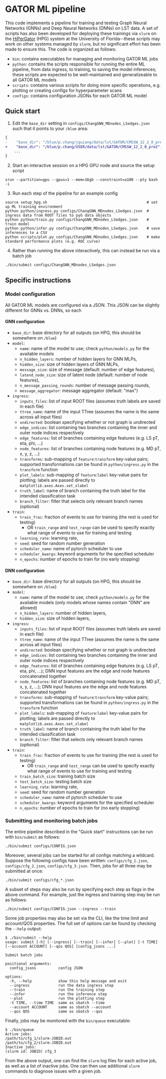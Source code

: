 # GATOR ML pipeline
This code implements a pipeline for training and testing Graph Neural Networks (GNNs) and Deep Neural Networks (DNNs) on LST data. 
A set of scripts has also been developed for deploying these trainings via `slurm` on the [HiPerGator](https://www.rc.ufl.edu/about/hipergator/) (HPG) system at the University of Florida--these scripts may work on other systems managed by `slurm`, but no significant effort has been made to ensure this.
The code is organized as follows:
- `bin`: contains executables for managing and monitoring GATOR ML jobs
- `python`: contains the scripts responsible for running the entire ML pipeline, from data ingress, to training, to saving the model inferences; these scripts are expected to be well-maintained and generalizeable to all GATOR ML models
- `scripts`: contains various scripts for doing more specific operations, e.g. plotting or creating configs for hyperparameter scans
- `configs`: contains configuration JSONs for each GATOR ML model

## Quick start
1. Edit the `base_dir` setting in `configs/ChangGNN_MDnodes_LSedges.json` such that it points to your `/blue` area:
```diff
{
-    "base_dir": "/blue/p.chang/jguiang/data/lst/GATOR/CMSSW_12_2_0_pre2",
+    "base_dir": "/blue/p.chang/USER/data/lst/GATOR/CMSSW_12_2_0_pre2",
    ...
}
```
2. Start an interactive session on a HPG GPU node and source the setup script
```
srun --partition=gpu --gpus=1 --mem=16gb --constraint=a100 --pty bash -i
```
3. Run each step of the pipeline for an example config
```
source setup_hpg.sh                                             # set up ML training environment
python python/ingress.py configs/ChangGNN_MDnodes_LSedges.json  # ingress data from ROOT files to pyG data objects
python python/train.py configs/ChangGNN_MDnodes_LSedges.json    # train model
python python/infer.py configs/ChangGNN_MDnodes_LSedges.json    # save inferences to a CSV
python scripts/plot.py configs/ChangGNN_MDnodes_LSedges.json    # make standard performance plots (e.g. ROC curve)
```
4. Rather than running the above interactively, this can instead be run via a batch job
```
./bin/submit configs/ChangGNN_MDnodes_LSedges.json
```

## Specific instructions
### Model configuration
All GATOR ML models are configured via a JSON. 
This JSON can be slightly different for GNNs vs. DNNs, so each

#### GNN configuration
- `base_dir`: base directory for all outputs (on HPG, this should be somewhere on `/blue`)
- `model`:
  - `name`: name of the model to use; check `python/models.py` for the available models
  - `n_hidden_layers`: number of hidden layers for GNN MLPs,
  - `hidden_size`: size of hidden layers of GNN MLPs,
  - `message_size`: size of message (default: number of edge features),
  - `latend_node_size`: size of latent node (default: number of node features),
  - `n_message_passing_rounds`: number of message passing rounds,
  - `message_aggregator`: message aggregator (default: "max")
- `ingress`:
  - `inputs_files`: list of input ROOT files (assumes truth labels are saved in each file)
  - `ttree_name`: name of the input TTree (assumes the name is the same across all input files)
  - `undirected`: boolean specifying whether or not graph is undirected
  - `edge_indices`: list containing two branches containing the inner and outer node indices respectively
  - `edge_features`: list of branches containing edge features (e.g. LS pT, eta, phi, ...)
  - `node_features`: list of branches containing node features (e.g. MD pT, x, y, z, ...)
  - `transforms`: sub-mapping of `feature`:`transform` key-value pairs; supported transformations can be found in `python/ingress.py` in the `transform` function
  - `plot_labels`: sub-mapping of `feature`:`label` key-value pairs for plotting; labels are passed directly to `matplotlib.axes.Axes.set_xlabel`
  - `truth_label`: name of branch containing the truth label for the intended classification task
  - `branch_filter`: filter that selects only relevant branch names (optional)
- `train`:
  - `train_frac`: fraction of events to use for training (the rest is used for testing)
    - OR `train_range` and `test_range` can be used to specify exactly what range of events to use for training and testing
  - `learning_rate`: learning rate,
  - `seed`: seed for random number generation
  - `scheduler_name`: name of pytorch scheduler to use
  - `scheduler_kwargs`: keyword arguments for the specified scheduler
  - `n_epochs`: number of epochs to train for (no early stopping)

#### DNN configuration
- `base_dir`: base directory for all outputs (on HPG, this should be somewhere on `/blue`)
- `model`:
  - `name`: name of the model to use; check `python/models.py` for the available models (only models whose names contain "DNN" are allowed)
  - `n_hidden_layers`: number of hidden layers,
  - `hidden_size`: size of hidden layers,
- `ingress`:
  - `inputs_files`: list of input ROOT files (assumes truth labels are saved in each file)
  - `ttree_name`: name of the input TTree (assumes the name is the same across all input files)
  - `undirected`: boolean specifying whether or not graph is undirected
  - `edge_indices`: list containing two branches containing the inner and outer node indices respectively
  - `edge_features`: list of branches containing edge features (e.g. LS pT, eta, phi, ...); DNN input features are the edge and node features concatenated together
  - `node_features`: list of branches containing node features (e.g. MD pT, x, y, z, ...); DNN input features are the edge and node features concatenated together
  - `transforms`: sub-mapping of `feature`:`transform` key-value pairs; supported transformations can be found in `python/ingress.py` in the `transform` function
  - `plot_labels`: sub-mapping of `feature`:`label` key-value pairs for plotting; labels are passed directly to `matplotlib.axes.Axes.set_xlabel`
  - `truth_label`: name of branch containing the truth label for the intended classification task
  - `branch_filter`: filter that selects only relevant branch names (optional)
- `train`:
  - `train_frac`: fraction of events to use for training (the rest is used for testing)
    - OR `train_range` and `test_range` can be used to specify exactly what range of events to use for training and testing
  - `train_batch_size`: training batch size
  - `test_batch_size`: testing batch size
  - `learning_rate`: learning rate,
  - `seed`: seed for random number generation
  - `scheduler_name`: name of pytorch scheduler to use
  - `scheduler_kwargs`: keyword arguments for the specified scheduler
  - `n_epochs`: number of epochs to train for (no early stopping)

### Submitting and monitoring batch jobs
The entire pipeline described in the "Quick start" instructions can be run with `bin/submit` as follows:
```
./bin/submit configs/CONFIG.json
```
Moreover, several jobs can be started for all configs matching a wildcard. 
Suppose the following configs have been written: `configs/cfg_1.json`, `configs/cfg_2.json`, `configs/cfg_3.json`.
Then, jobs for all three may be submitted at once:
```
./bin/submit configs/cfg_*.json
```
A subset of steps may also be run by specifying each step as flags in the above command. 
For example, just the ingress and training step may be run as follows:
```
./bin/submit configs/CONFIG.json --ingress --train
```
Some job properties may also be set via the CLI, like the time limit and account/QOS properties. 
The full set of options can be found by checking the `--help` output:
```
$ ./bin/submit --help
usage: submit [-h] [--ingress] [--train] [--infer] [--plot] [-t TIME] [--account ACCOUNT] [--qos QOS] [config_jsons ...]

Submit batch jobs

positional arguments:
  config_jsons          config JSON

options:
  -h, --help            show this help message and exit
  --ingress             run the data ingress step
  --train               run the training step
  --infer               run the inference step
  --plot                run the plotting step
  -t TIME, --time TIME  same as sbatch --time
  --account ACCOUNT     same as sbatch --account
  --qos QOS             same as sbatch --qos
```
Finally, jobs may be monitored with the `bin/queue` executable:
```
$ ./bin/queue
Active jobs:
/path/to/cfg_1/slurm-JOBID.out
/path/to/cfg_2/slurm-JOBID.out
Inactive jobs:
(slurm id: JOBID) cfg_3
```
From the above output, one can find the `slurm` log files for each active job, as well as a list of inactive jobs. 
One can then use additional `slurm` commands to diagnose issues with a given job.
